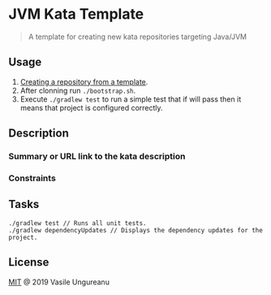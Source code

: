 # JVM Kata Template

> A template for creating new kata repositories targeting Java/JVM

## Usage

1. [Creating a repository from a template](https://help.github.com/en/articles/creating-a-repository-from-a-template).
1. After clonning run `./bootstrap.sh`.
1. Execute `./gradlew test` to run a simple test that if will pass then it means that project is configured correctly.  

## Description

### Summary or URL link to the kata description

### Constraints

## Tasks

```
./gradlew test // Runs all unit tests.
./gradlew dependencyUpdates // Displays the dependency updates for the project.
```

License
-------

[MIT](LICENSE) @ 2019 Vasile Ungureanu
